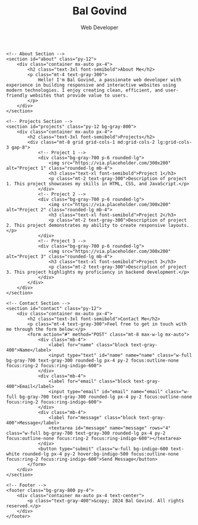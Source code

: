 <!DOCTYPE html>
<html lang="en">
<head>
    <meta charset="UTF-8">
    <meta name="viewport" content="width=device-width, initial-scale=1.0">
    <title>Bal Govind - Web Developer</title>
    <link href="https://cdn.jsdelivr.net/npm/tailwindcss@2.2.19/dist/tailwind.min.css" rel="stylesheet">
</head>
<body class="bg-gray-900 text-white">
    <!-- Header -->
    <header class="bg-gray-800 py-4">
        <div class="container mx-auto px-4">
            <h1 class="text-4xl font-bold">Bal Govind</h1>
            <p class="mt-2 text-lg">Web Developer</p>
        </div>
    </header>

    <!-- About Section -->
    <section id="about" class="py-12">
        <div class="container mx-auto px-4">
            <h2 class="text-3xl font-semibold">About Me</h2>
            <p class="mt-4 text-gray-300">
                Hello! I'm Bal Govind, a passionate web developer with experience in building responsive and interactive websites using modern technologies. I enjoy creating clean, efficient, and user-friendly websites that provide value to users.
            </p>
        </div>
    </section>

    <!-- Projects Section -->
    <section id="projects" class="py-12 bg-gray-800">
        <div class="container mx-auto px-4">
            <h2 class="text-3xl font-semibold">Projects</h2>
            <div class="mt-8 grid grid-cols-1 md:grid-cols-2 lg:grid-cols-3 gap-8">
                <!-- Project 1 -->
                <div class="bg-gray-700 p-6 rounded-lg">
                    <img src="https://via.placeholder.com/300x200" alt="Project 1" class="rounded-lg mb-4">
                    <h3 class="text-xl font-semibold">Project 1</h3>
                    <p class="mt-2 text-gray-300">Description of project 1. This project showcases my skills in HTML, CSS, and JavaScript.</p>
                </div>
                <!-- Project 2 -->
                <div class="bg-gray-700 p-6 rounded-lg">
                    <img src="https://via.placeholder.com/300x200" alt="Project 2" class="rounded-lg mb-4">
                    <h3 class="text-xl font-semibold">Project 2</h3>
                    <p class="mt-2 text-gray-300">Description of project 2. This project demonstrates my ability to create responsive layouts.</p>
                </div>
                <!-- Project 3 -->
                <div class="bg-gray-700 p-6 rounded-lg">
                    <img src="https://via.placeholder.com/300x200" alt="Project 3" class="rounded-lg mb-4">
                    <h3 class="text-xl font-semibold">Project 3</h3>
                    <p class="mt-2 text-gray-300">Description of project 3. This project highlights my proficiency in backend development.</p>
                </div>
            </div>
        </div>
    </section>

    <!-- Contact Section -->
    <section id="contact" class="py-12">
        <div class="container mx-auto px-4">
            <h2 class="text-3xl font-semibold">Contact Me</h2>
            <p class="mt-4 text-gray-300">Feel free to get in touch with me through the form below:</p>
            <form action="#" method="POST" class="mt-8 max-w-lg mx-auto">
                <div class="mb-4">
                    <label for="name" class="block text-gray-400">Name</label>
                    <input type="text" id="name" name="name" class="w-full bg-gray-700 text-gray-300 rounded-lg px-4 py-2 focus:outline-none focus:ring-2 focus:ring-indigo-600">
                </div>
                <div class="mb-4">
                    <label for="email" class="block text-gray-400">Email</label>
                    <input type="email" id="email" name="email" class="w-full bg-gray-700 text-gray-300 rounded-lg px-4 py-2 focus:outline-none focus:ring-2 focus:ring-indigo-600">
                </div>
                <div class="mb-4">
                    <label for="message" class="block text-gray-400">Message</label>
                    <textarea id="message" name="message" rows="4" class="w-full bg-gray-700 text-gray-300 rounded-lg px-4 py-2 focus:outline-none focus:ring-2 focus:ring-indigo-600"></textarea>
                </div>
                <button type="submit" class="w-full bg-indigo-600 text-white rounded-lg px-4 py-2 hover:bg-indigo-500 focus:outline-none focus:ring-2 focus:ring-indigo-600">Send Message</button>
            </form>
        </div>
    </section>

    <!-- Footer -->
    <footer class="bg-gray-800 py-4">
        <div class="container mx-auto px-4 text-center">
            <p class="text-gray-400">&copy; 2024 Bal Govind. All rights reserved.</p>
        </div>
    </footer>
</body>
</html>
